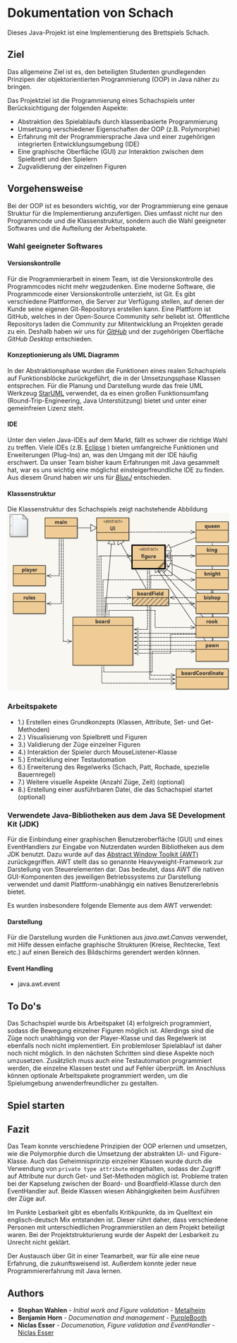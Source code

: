 # Dokumentation von Schach

Dieses Java-Projekt ist eine Implementierung des Brettspiels Schach.

## Ziel

Das allgemeine Ziel ist es, den beteiligten Studenten grundlegenden Prinzipen der objektorientierten Programmierung (OOP) in Java näher zu bringen.

Das Projektziel ist die Programmierung eines Schachspiels unter Berücksichtigung der folgenden Aspekte:

* Abstraktion des Spielablaufs durch klassenbasierte Programmierung
* Umsetzung verschiedener Eigenschaften der OOP (z.B. Polymorphie)
* Erfahrung mit der Programmiersprache Java und einer zugehörigen integrierten Entwicklungsumgebung (IDE)
* Eine graphische Oberfläche (GUI) zur Interaktion zwischen dem Spielbrett und den Spielern
* Zugvalidierung der einzelnen Figuren

## Vorgehensweise

Bei der OOP ist es besonders wichtig, vor der Programmierung eine genaue Struktur für die Implementierung anzufertigen. Dies umfasst nicht nur den Programmcode und die Klassenstruktur, sondern auch die Wahl geeigneter Softwares und die Aufteilung der Arbeitspakete.


### Wahl geeigneter Softwares

#### Versionskontrolle

Für die Programmierarbeit in einem Team, ist die Versionskontrolle des Programmcodes nicht mehr wegzudenken. 
Eine moderne Software, die Programmcode einer Versionskontrolle unterzieht, ist Git. 
Es gibt verschiedene Plattformen, die Server zur Verfügung stellen, auf denen der Kunde seine eigenen Git-Repositorys erstellen kann. 
Eine Plattform ist GitHub, welches in der Open-Source Community sehr beliebt ist. 
Öffentliche Repositorys laden die Community zur Mitentwicklung an Projekten gerade zu ein. Deshalb haben wir uns für [*GitHub*](http://github.com) und der zugehörigen Oberfläche *GitHub Desktop* entschieden.

#### Konzeptionierung als UML Diagramm 

In der Abstraktionsphase wurden die Funktionen eines realen Schachspiels auf Funktionsblöcke zurückgeführt, die in der Umsetzungsphase 
Klassen entsprechen. Für die Planung und Darstellung wurde das freie UML Werkzeug [StarUML](http://staruml.io/) verwendet, da es einen großen
Funktionsumfang (Round-Trip-Engineering, Java Unterstützung) bietet und unter einer gemeinfreien Lizenz steht.

#### IDE
Unter den vielen Java-IDEs auf dem Markt, fällt es schwer die richtige Wahl zu treffen. 
Viele IDEs (z.B. [Eclipse](https://www.eclipse.org/) ) bieten umfangreiche Funktionen und Erweiterungen (Plug-Ins) an, was den Umgang mit der IDE häufig erschwert. 
Da unser Team bisher kaum Erfahrungen mit Java gesammelt hat, war es uns wichtig eine möglichst einsteigerfreundliche IDE zu finden. Aus diesem Grund haben wir uns für [*BlueJ*](https://www.bluej.org/) entschieden.

#### Klassenstruktur

Die Klassenstruktur des Schachspiels zeigt nachstehende Abbildung
![Visuelle repräsentation der Klassenstruktur von Schach](https://github.com/NiclasEsser/chess/blob/master/doc/UML.PNG)

### Arbeitspakete

* 1.) Erstellen eines Grundkonzepts (Klassen, Attribute, Set- und Get-Methoden)
* 2.) Visualisierung von Spielbrett und Figuren
* 3.) Validierung der Züge einzelner Figuren
* 4.) Interaktion der Spieler durch MouseListener-Klasse
* 5.) Entwicklung einer Testautomation
* 6.) Erweiterung des Regelwerks (Schach, Patt, Rochade, spezielle Bauernregel)
* 7.) Weitere visuelle Aspekte (Anzahl Züge, Zeit) (optional)
* 8.) Erstellung einer ausführbaren Datei, die das Schachspiel startet (optional)

### Verwendete Java-Bibliotheken aus dem Java SE Development Kit (JDK)

Für die Einbindung einer graphischen Benutzeroberfläche (GUI) und eines EventHandlers zur Eingabe von Nutzerdaten
wurden Bibliotheken aus dem JDK benutzt. Dazu wurde auf das [Abstract Window Toolkit (AWT)](https://de.wikipedia.org/wiki/Abstract_Window_Toolkit)
zurückgegriffen. AWT stellt das so genannte Heavyweight-Framework zur Darstellung von Steuerelementen dar. 
Das bedeutet, dass AWT die nativen GUI-Komponenten des jeweiligen Betriebssystems zur Darstellung verwendet und damit Plattform-unabhängig ein 
natives Benutzererlebnis bietet.

Es wurden insbesondere folgende Elemente aus dem AWT verwendet:

#### Darstellung 

Für die Darstellung wurden die Funktionen aus *java.awt.Canvas* verwendet, mit Hilfe dessen einfache graphische Strukturen (Kreise, Rechtecke, Text etc.)
auf einen Bereich des Bildschirms gerendert werden können.

#### Event Handling

* java.awt.event

## To Do's
Das Schachspiel wurde bis Arbeitspaket (4) erfolgreich programmiert, sodass die Bewegung einzelner Figuren möglich ist. Allerdings sind die Züge noch unabhängig von der Player-Klasse und das Regelwerk ist ebenfalls noch nicht implementiert. Ein problemloser Spielablauf ist daher noch nicht möglich. In den nächsten Schritten sind diese Aspekte noch umzusetzen. Zusätzlich muss auch eine Testautomation programmiert werden, die einzelne Klassen testet und auf Fehler überprüft. Im Anschluss können optionale Arbeitspakete programmiert werden, um die Spielumgebung anwenderfreundlicher zu gestalten.

## Spiel starten



## Fazit

Das Team konnte verschiedene Prinzipien der OOP erlernen und umsetzen, wie die Polymorphie durch die Umsetzung der abstrakten UI- und Figure-Klasse. Auch das Geheimnisprinzip einzelner Klassen wurde durch die Verwendung von ``private type attribute``  eingehalten, sodass der Zugriff auf Attribute nur durch Get- und Set-Methoden möglich ist. Probleme traten bei der Kapselung zwischen der Board- und Boardfield-Klasse durch den EventHandler auf. Beide Klassen wiesen Abhängigkeiten beim Ausführen der Züge auf.

Im Punkte Lesbarkeit gibt es ebenfalls Kritikpunkte, da im Quelltext ein englisch-deutsch Mix entstanden ist. Dieser rührt daher, dass verschiedene Personen mit unterschiedlichen Programmierstilen an dem Projekt beteiligt waren. Bei der Projektstrukturierung wurde der Aspekt der Lesbarkeit zu Unrecht nicht geklärt.

Der Austausch über Git in einer Teamarbeit, war für alle eine neue Erfahrung, die zukunftsweisend ist. Außerdem konnte jeder neue Programmiererfahrung mit Java lernen.


## Authors

* **Stephan Wahlen** - *Initial work and Figure validation* - [Metalheim](https://github.com/metalheim)
* **Benjamin Horn** - *Documenation and management* - [PurpleBooth](https://github.com/PurpleBooth)
* **Niclas Esser** - *Documenation, Figure validation and EventHandler* - [Niclas Esser](https://github.com/NiclasEsser)
